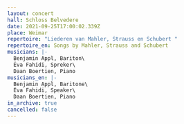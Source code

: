 ```yaml
---
layout: concert
hall: Schloss Belvedere
date: 2021-09-25T17:00:02.339Z
place: Weimar
repertoire: "Liederen van Mahler, Strauss en Schubert "
repertoire_en: Songs by Mahler, Strauss and Schubert
musicians: |-
  Benjamin Appl, Bariton\
  Éva Fahidi, Spreker\
  Daan Boertien, Piano
musicians_en: |-
  Benjamin Appl, Baritone\
  Éva Fahidi, Speaker\
  Daan Boertien, Piano
in_archive: true
cancelled: false
---
```

